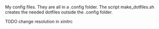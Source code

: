 My config files. They are all in a .config folder. The script make_dotfiles.sh creates the needed dotfiles outside the .config folder.
  

TODO
change resolution in xinitrc

